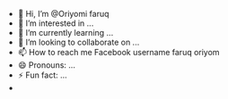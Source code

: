 - 👋 Hi, I’m @Oriyomi faruq
- 👀 I’m interested in ...
- 🌱 I’m currently learning ...
- 💞️ I’m looking to collaborate on ...
- 📫 How to reach me Facebook username faruq oriyom 
- 😄 Pronouns: ...
- ⚡ Fun fact: ...
- 

<!---
Oriyom/Oriyom is a ✨ special ✨ repository because its `README.md` (this file) appears on your GitHub profile.
You can click the Preview link to take a look at your changes.
--->
